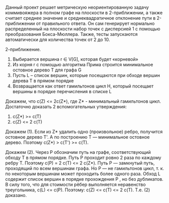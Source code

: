 Данный проект решает метрическую неориентированную задачу коммивояжера в полном графе на плоскости в 2-приближении, а также считает среднее значение и среднеквадратичное отклонение пути в 2-приближении от правильного ответа.
Он сам генерирует нормально распределенный на плоскости набор точек с дисперсией 1 с помощью преобразования Бокса-Мюллера.
Также, тесты запускаются автоматически для количества точек от 2 до 10.

2-приближение.
1. Выбирается вершина r ∈ V[G], которая будет «корневой»
2. Из корня r с помощью алгоритма Прима строится минимальное остовное дерево T для графа G
3. Пусть L – список вершин, которые посещаются при обходе вершин дерева T в прямом порядке
4. Возвращается как ответ гамильтонов цикл H, который посещает вершины в порядке перечисления в списке L

Докажем, что c(Z) <= 2c(Z*), где Z* - минимальный гамильтонов цикл.
Достаточно доказать 2 вспомогательных утверждения:
1) c(Z*) >= c(T)
2) c(Z) <= 2 c(T)

Докажем (1). Если из Z* удалить одно (произвольное) ребро, получится остовное дерево T'.
А по построению T — минимальное остовное дерево. Поэтому c(Z*) > c(T') >= c(T).

Докажем (2). Через P обозначим путь на графе, соответствующий обходу T в прямом порядке.
Путь P проходит ровно 2 раза по каждому ребру T. Поэтому c(P) = 2 c(T) <= 2 c(Z*).
Путь P — замкнутый путь, проходящий по всем вершинам графа. Но P — не гамильтонов цикл,
т. к. по некоторым вершинам может проходить более одного раза. Обход L содержит список
вершин в порядке прохождения P , но без дубликатов. В силу того, что для стоимости рёбер выполняется
неравенство треугольника, c(L) <= c(P). Поэтому: c(Z) <= c(T) <= 2 c(T). Т.е. (2) доказано.